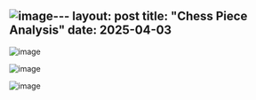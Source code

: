 ![image](https://github.com/user-attachments/assets/5b1f37bd-96b4-4e6b-a13e-fefcf47e89b3)---
layout: post
title: "Chess Piece Analysis"
date: 2025-04-03
---

![image](https://github.com/user-attachments/assets/b04671bc-5b24-4d47-9e68-3befb5b8c008)

![image](https://github.com/user-attachments/assets/73daa6cd-9511-4074-ba57-feee1677b4b5)

![image](https://github.com/user-attachments/assets/85cf4bc9-b6bc-4585-ad52-ec28c2b8f3cf)


